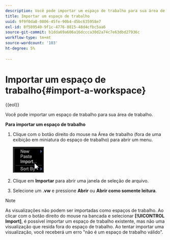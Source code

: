 ```yaml
---
description: Você pode importar um espaço de trabalho para sua área de trabalho.
title: Importar um espaço de trabalho
uuid: 9f9f0da8-0806-45fe-90b4-d5bc635958e7
exl-id: 8f589540-9f1c-4776-8815-48d4cfbc5aa6
source-git-commit: b1dda69a606a16dccca30d2a74c7e63dbd27936c
workflow-type: tm+mt
source-wordcount: '103'
ht-degree: 5%

---
```


# Importar um espaço de trabalho{#import-a-workspace}

{{eol}}

Você pode importar um espaço de trabalho para sua área de trabalho.

**Para importar um espaço de trabalho**

1. Clique com o botão direito do mouse na Área de trabalho (fora de uma exibição em miniatura do espaço de trabalho) para abrir um menu.

   ![](assets/import_workspace.png)

1. Clique em **Importar** para abrir uma janela de seleção de arquivo.
1. Selecione um **.vw** e pressione **Abrir** ou **Abrir como somente leitura**.

>[!NOTE]
>
>As visualizações não podem ser importadas como espaços de trabalho. Ao clicar com o botão direito do mouse na bancada e selecionar **[!UICONTROL Import]**, é possível importar um espaço de trabalho existente, mas não uma visualização que resida fora do espaço de trabalho. Ao tentar importar uma visualização, você receberá um erro &quot;não é um espaço de trabalho válido&quot;.
